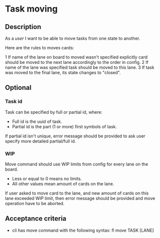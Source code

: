 # Task moving

## Description

As a *user* I want to be able to move tasks from one state to another.

Here are the rules to moves cards:

  1 If name of the lane on board to moved wasn't specified explicitly
    card should be moved to the next lane accordingly to the order in config.
  2 If name of the lane was specified task should be moved to this lane.
  3 If task was moved to the final lane, its state changes to "closed".

## Optional

### Task id

Task can be specified by full or partial id, where:

  * Full id is the uuid of task.
  * Partial id is the part (1 or more) first symbols of task.

If partial id isn't unique, error message should be provided to ask user
specify more detailed partial/full id.

### WIP

Move command should use WIP limits from config for every lane on the board.

  * Less or equal to 0 means no limits.
  * All other values mean amount of cards on the lane.

If user asked to move card to the lane, and new amount of cards on this lane
exceeded WIP limit, then error message should be provided and move operation
have to be aborted.

## Acceptance criteria

* cli has move command with the following syntax: fl move TASK [LANE]
